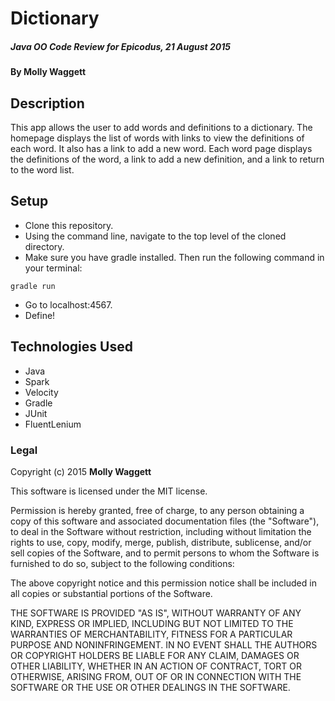 # Dictionary

##### _Java OO Code Review for Epicodus, 21 August 2015_

#### By **Molly Waggett**

## Description

This app allows the user to add words and definitions to a dictionary. The
homepage displays the list of words with links to view the definitions of each
word. It also has a link to add a new word. Each word page displays the
definitions of the word, a link to add a new definition, and a link to return
to the word list.

## Setup

* Clone this repository.
* Using the command line, navigate to the top level of the cloned directory.
* Make sure you have gradle installed. Then run the following command in your terminal:
```
gradle run
```
* Go to localhost:4567.
* Define!

## Technologies Used

* Java
* Spark
* Velocity
* Gradle
* JUnit
* FluentLenium

### Legal

Copyright (c) 2015 **Molly Waggett**

This software is licensed under the MIT license.

Permission is hereby granted, free of charge, to any person obtaining a copy
of this software and associated documentation files (the "Software"), to deal
in the Software without restriction, including without limitation the rights
to use, copy, modify, merge, publish, distribute, sublicense, and/or sell
copies of the Software, and to permit persons to whom the Software is
furnished to do so, subject to the following conditions:

The above copyright notice and this permission notice shall be included in
all copies or substantial portions of the Software.

THE SOFTWARE IS PROVIDED "AS IS", WITHOUT WARRANTY OF ANY KIND, EXPRESS OR
IMPLIED, INCLUDING BUT NOT LIMITED TO THE WARRANTIES OF MERCHANTABILITY,
FITNESS FOR A PARTICULAR PURPOSE AND NONINFRINGEMENT. IN NO EVENT SHALL THE
AUTHORS OR COPYRIGHT HOLDERS BE LIABLE FOR ANY CLAIM, DAMAGES OR OTHER
LIABILITY, WHETHER IN AN ACTION OF CONTRACT, TORT OR OTHERWISE, ARISING FROM,
OUT OF OR IN CONNECTION WITH THE SOFTWARE OR THE USE OR OTHER DEALINGS IN
THE SOFTWARE.
